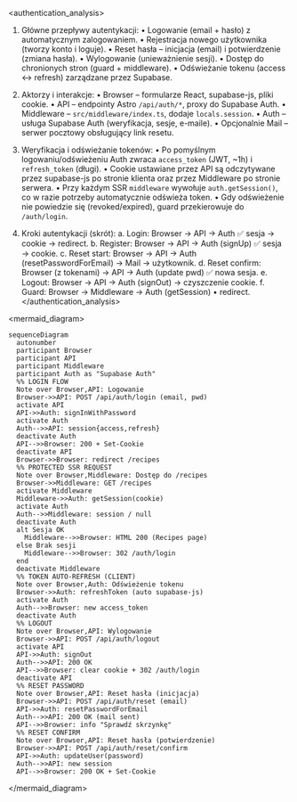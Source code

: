 <authentication_analysis>

1. Główne przepływy autentykacji:
   • Logowanie (email + hasło) z automatycznym zalogowaniem.
   • Rejestracja nowego użytkownika (tworzy konto i loguje).
   • Reset hasła – inicjacja (email) i potwierdzenie (zmiana hasła).
   • Wylogowanie (unieważnienie sesji).
   • Dostęp do chronionych stron (guard + middleware).
   • Odświeżanie tokenu (access ↔ refresh) zarządzane przez Supabase.

2. Aktorzy i interakcje:
   • Browser – formularze React, supabase-js, pliki cookie.
   • API – endpointy Astro `/api/auth/*`, proxy do Supabase Auth.
   • Middleware – `src/middleware/index.ts`, dodaje `locals.session`.
   • Auth – usługa Supabase Auth (weryfikacja, sesje, e-maile).
   • Opcjonalnie Mail – serwer pocztowy obsługujący link resetu.

3. Weryfikacja i odświeżanie tokenów:
   • Po pomyślnym logowaniu/odświeżeniu Auth zwraca
   `access_token` (JWT, ~1h) i `refresh_token` (długi).
   • Cookie ustawiane przez API są odczytywane przez supabase-js
   po stronie klienta oraz przez Middleware po stronie serwera.
   • Przy każdym SSR `middleware` wywołuje `auth.getSession()`,
   co w razie potrzeby automatycznie odświeża token.
   • Gdy odświeżenie nie powiedzie się (revoked/expired), guard
   przekierowuje do `/auth/login`.

4. Kroki autentykacji (skrót):
   a. Login: Browser → API → Auth ✅ sesja → cookie → redirect.
   b. Register: Browser → API → Auth (signUp) ✅ sesja → cookie.
   c. Reset start: Browser → API → Auth (resetPasswordForEmail) →
   Mail → użytkownik.
   d. Reset confirm: Browser (z tokenami) → API → Auth (update pwd)
   ✅ nowa sesja.
   e. Logout: Browser → API → Auth (signOut) → czyszczenie cookie.
   f. Guard: Browser → Middleware → Auth (getSession) • redirect.
   </authentication_analysis>

<mermaid_diagram>

```mermaid
sequenceDiagram
  autonumber
  participant Browser
  participant API
  participant Middleware
  participant Auth as "Supabase Auth"
  %% LOGIN FLOW
  Note over Browser,API: Logowanie
  Browser->>API: POST /api/auth/login (email, pwd)
  activate API
  API->>Auth: signInWithPassword
  activate Auth
  Auth-->>API: session{access,refresh}
  deactivate Auth
  API-->>Browser: 200 + Set-Cookie
  deactivate API
  Browser->>Browser: redirect /recipes
  %% PROTECTED SSR REQUEST
  Note over Browser,Middleware: Dostęp do /recipes
  Browser->>Middleware: GET /recipes
  activate Middleware
  Middleware->>Auth: getSession(cookie)
  activate Auth
  Auth-->>Middleware: session / null
  deactivate Auth
  alt Sesja OK
    Middleware-->>Browser: HTML 200 (Recipes page)
  else Brak sesji
    Middleware-->>Browser: 302 /auth/login
  end
  deactivate Middleware
  %% TOKEN AUTO-REFRESH (CLIENT)
  Note over Browser,Auth: Odświeżenie tokenu
  Browser->>Auth: refreshToken (auto supabase-js)
  activate Auth
  Auth-->>Browser: new access_token
  deactivate Auth
  %% LOGOUT
  Note over Browser,API: Wylogowanie
  Browser->>API: POST /api/auth/logout
  activate API
  API->>Auth: signOut
  Auth-->>API: 200 OK
  API-->>Browser: clear cookie + 302 /auth/login
  deactivate API
  %% RESET PASSWORD
  Note over Browser,API: Reset hasła (inicjacja)
  Browser->>API: POST /api/auth/reset (email)
  API->>Auth: resetPasswordForEmail
  Auth-->>API: 200 OK (mail sent)
  API-->>Browser: info "Sprawdź skrzynkę"
  %% RESET CONFIRM
  Note over Browser,API: Reset hasła (potwierdzenie)
  Browser->>API: POST /api/auth/reset/confirm
  API->>Auth: updateUser(password)
  Auth-->>API: new session
  API-->>Browser: 200 OK + Set-Cookie
```

</mermaid_diagram>
